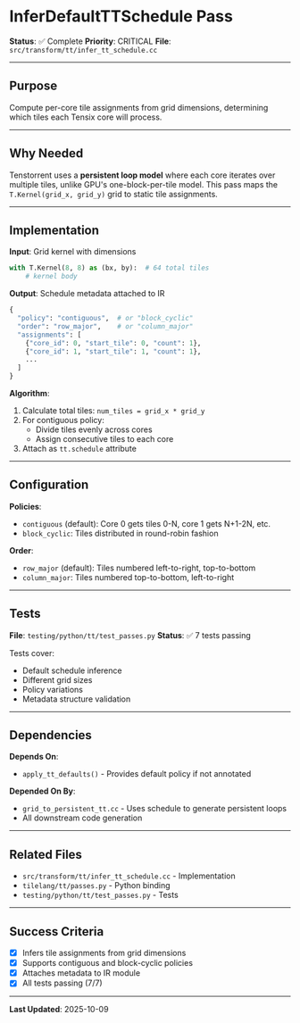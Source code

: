# InferDefaultTTSchedule Pass

**Status**: ✅ Complete
**Priority**: CRITICAL
**File**: `src/transform/tt/infer_tt_schedule.cc`

---

## Purpose

Compute per-core tile assignments from grid dimensions, determining which tiles each Tensix core will process.

---

## Why Needed

Tenstorrent uses a **persistent loop model** where each core iterates over multiple tiles, unlike GPU's one-block-per-tile model. This pass maps the `T.Kernel(grid_x, grid_y)` grid to static tile assignments.

---

## Implementation

**Input**: Grid kernel with dimensions
```python
with T.Kernel(8, 8) as (bx, by):  # 64 total tiles
    # kernel body
```

**Output**: Schedule metadata attached to IR
```python
{
  "policy": "contiguous",  # or "block_cyclic"
  "order": "row_major",    # or "column_major"
  "assignments": [
    {"core_id": 0, "start_tile": 0, "count": 1},
    {"core_id": 1, "start_tile": 1, "count": 1},
    ...
  ]
}
```

**Algorithm**:
1. Calculate total tiles: `num_tiles = grid_x * grid_y`
2. For contiguous policy:
   - Divide tiles evenly across cores
   - Assign consecutive tiles to each core
3. Attach as `tt.schedule` attribute

---

## Configuration

**Policies**:
- `contiguous` (default): Core 0 gets tiles 0-N, core 1 gets N+1-2N, etc.
- `block_cyclic`: Tiles distributed in round-robin fashion

**Order**:
- `row_major` (default): Tiles numbered left-to-right, top-to-bottom
- `column_major`: Tiles numbered top-to-bottom, left-to-right

---

## Tests

**File**: `testing/python/tt/test_passes.py`
**Status**: ✅ 7 tests passing

Tests cover:
- Default schedule inference
- Different grid sizes
- Policy variations
- Metadata structure validation

---

## Dependencies

**Depends On**:
- `apply_tt_defaults()` - Provides default policy if not annotated

**Depended On By**:
- `grid_to_persistent_tt.cc` - Uses schedule to generate persistent loops
- All downstream code generation

---

## Related Files

- `src/transform/tt/infer_tt_schedule.cc` - Implementation
- `tilelang/tt/passes.py` - Python binding
- `testing/python/tt/test_passes.py` - Tests

---

## Success Criteria

- [x] Infers tile assignments from grid dimensions
- [x] Supports contiguous and block-cyclic policies
- [x] Attaches metadata to IR module
- [x] All tests passing (7/7)

---

**Last Updated**: 2025-10-09

